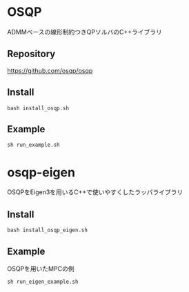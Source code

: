 # OSQP

ADMMベースの線形制約つきQPソルバのC++ライブラリ

## Repository
https://github.com/osqp/osqp

## Install
```
bash install_osqp.sh
```

## Example
```
sh run_example.sh
```

# osqp-eigen
OSQPをEigen3を用いるC++で使いやすくしたラッパライブラリ

## Install
```
bash install_osqp_eigen.sh
```

## Example
OSQPを用いたMPCの例

```
sh run_eigen_example.sh
```